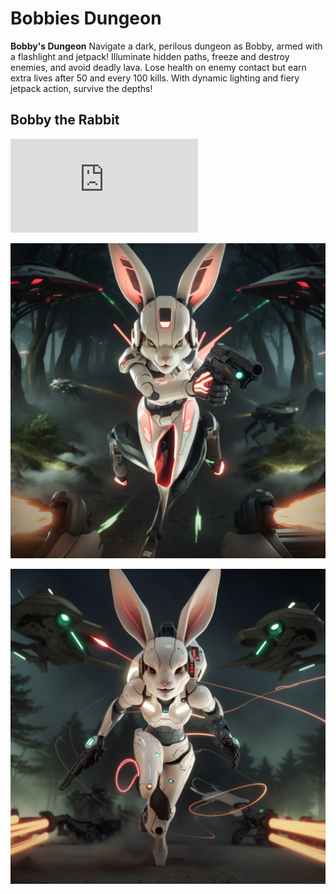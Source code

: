# Bobbies Dungeon
**Bobby's Dungeon**    Navigate a dark, perilous dungeon as Bobby, armed with a flashlight and jetpack! Illuminate hidden paths, freeze and destroy enemies, and avoid deadly lava. Lose health on enemy contact but earn extra lives after 50 and every 100 kills. With dynamic lighting and fiery jetpack action, survive the depths!

## Bobby the Rabbit

![Play Game Here](https://raw.githack.com/SoundofLifeMedia/bobbies_dungeon/refs/heads/main/bobbies_light.html)

![Title Screen](https://raw.githubusercontent.com/SoundofLifeMedia/bobbies_dungeon/d011409aa1607cf198543aac8207ff01444637cb/Bobby's%20Dungeon.jpg)

![Play Screen](https://raw.githubusercontent.com/SoundofLifeMedia/bobbies_dungeon/refs/heads/main/Play%20Screen.jpg)
